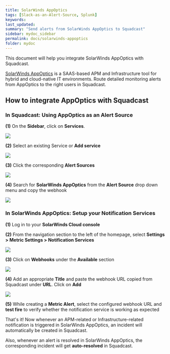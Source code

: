 ```yaml
---
title: SolarWinds AppOptics
tags: [Slack-as-an-Alert-Source, Splunk]
keywords: 
last_updated: 
summary: "Send alerts from SolarWinds AppOptics to Squadcast"
sidebar: mydoc_sidebar
permalink: docs/solarwinds-appoptics
folder: mydoc
---
```


This document will help you integrate SolarWinds AppOptics with Squadcast.

[SolarWinds AppOptics](https://www.solarwinds.com/appoptics) is a SAAS-based APM and Infrastructure tool for hybrid and cloud-native IT environments.
Route detailed monitoring alerts from AppOptics to the right users in Squadcast.

## How to integrate AppOptics with Squadcast

### In Squadcast: Using AppOptics as an Alert Source

**(1)** On the **Sidebar**, click on **Services**.

![](images/integration_1-1.png)

**(2)** Select an existing Service or **Add service** 

![](images/integration_1-2.png)

**(3)** Click the corresponding **Alert Sources**

![](images/integration_1.png)

**(4)** Search for **SolarWinds AppOptics** from  the **Alert Source** drop down menu and copy the webhook

![](images/appoptics_1.png)

### In SolarWinds AppOptics: Setup your Notification Services

**(1)** Log in to your **SolarWinds Cloud console**

**(2)** From the navigation section to the left of the homepage, select  **Settings > Metric Settings > Notification Services**

![](images/appoptics_2.png)

**(3)** Click on **Webhooks** under the **Available** section

![](images/appoptics_3.png)

**(4)** Add an appropriate **Title** and paste the webhook URL copied from Squadcast under **URL**. Click on **Add**

![](images/appoptics_4.png)

**(5)** While creating a **Metric Alert**, select the configured webhook URL and **test fire** to verify whether the notification service is working as expected

That's it! Now whenever an APM-related or Infrastructure-related notification is triggered in SolarWinds AppOptics, an incident will automatically be created in Squadcast. 

Also, whenever an alert is resolved in SolarWinds AppOptics, the corresponding incident will get **auto-resolved** in Squadcast.